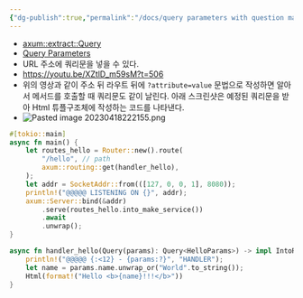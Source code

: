 ```yaml
---
{"dg-publish":true,"permalink":"/docs/query parameters with question mark and Query types/","title":"query parameters with question mark and Query types"}
---
```


- [axum::extract::Query](https://docs.rs/axum/latest/axum/extract/struct.Query.html)
- [Query Parameters](https://im-designloper.tistory.com/19)
- URL 주소에 쿼리문을 넣을 수 있다. 
- https://youtu.be/XZtlD_m59sM?t=506
- 위의 영상과 같이 주소 뒤 라우트 뒤에 `?attribute=value` 문법으로 작성하면 알아서 메서드를 호출할 때 쿼리문도 같이 날린다. 아래 스크린샷은 예정된 쿼리문을 받아 Html 튜플구조체에 작성하는 코드를 나타낸다.
- ![Pasted image 20230418222155.png](/img/user/docs/assets/Pasted%20image%2020230418222155.png)

```rust
#[tokio::main]
async fn main() {
    let routes_hello = Router::new().route(
        "/hello", // path
        axum::routing::get(handler_hello),
    );
    let addr = SocketAddr::from(([127, 0, 0, 1], 8080));
    println!("@@@@@ LISTENING ON {}", addr);
    axum::Server::bind(&addr)
        .serve(routes_hello.into_make_service())
        .await
        .unwrap();
}

async fn handler_hello(Query(params): Query<HelloParams>) -> impl IntoResponse {
    println!("@@@@@ {:<12} - {params:?}", "HANDLER");
    let name = params.name.unwrap_or("World".to_string());
    Html(format!("Hello <b>{name}!!!</b>"))
}
```
